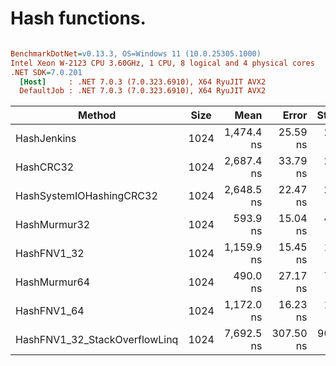 # Hash functions.

``` ini

BenchmarkDotNet=v0.13.3, OS=Windows 11 (10.0.25305.1000)
Intel Xeon W-2123 CPU 3.60GHz, 1 CPU, 8 logical and 4 physical cores
.NET SDK=7.0.201
  [Host]     : .NET 7.0.3 (7.0.323.6910), X64 RyuJIT AVX2
  DefaultJob : .NET 7.0.3 (7.0.323.6910), X64 RyuJIT AVX2


```
|                        Method | Size |       Mean |     Error |    StdDev |     Median |
|------------------------------ |----- |-----------:|----------:|----------:|-----------:|
|                   HashJenkins | 1024 | 1,474.4 ns |  25.59 ns |  27.38 ns | 1,464.2 ns |
|                     HashCRC32 | 1024 | 2,687.4 ns |  33.79 ns |  29.96 ns | 2,674.9 ns |
|      HashSystemIOHashingCRC32 | 1024 | 2,648.5 ns |  22.47 ns |  21.02 ns | 2,652.7 ns |
|                  HashMurmur32 | 1024 |   593.9 ns |  15.04 ns |  41.43 ns |   582.4 ns |
|                   HashFNV1_32 | 1024 | 1,159.9 ns |  15.45 ns |  14.45 ns | 1,156.7 ns |
|                  HashMurmur64 | 1024 |   490.0 ns |  27.17 ns |  79.25 ns |   468.6 ns |
|                   HashFNV1_64 | 1024 | 1,172.0 ns |  16.23 ns |  14.39 ns | 1,170.9 ns |
| HashFNV1_32_StackOverflowLinq | 1024 | 7,692.5 ns | 307.50 ns | 901.85 ns | 7,497.9 ns |
